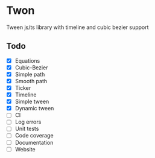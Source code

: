 # Twon

Tween js/ts library with timeline and cubic bezier support

## Todo

- [x] Equations
- [x] Cubic-Bezier
- [x] Simple path
- [x] Smooth path
- [x] Ticker
- [x] Timeline
- [x] Simple tween
- [x] Dynamic tween
- [ ] CI
- [ ] Log errors
- [ ] Unit tests
- [ ] Code coverage
- [ ] Documentation
- [ ] Website
